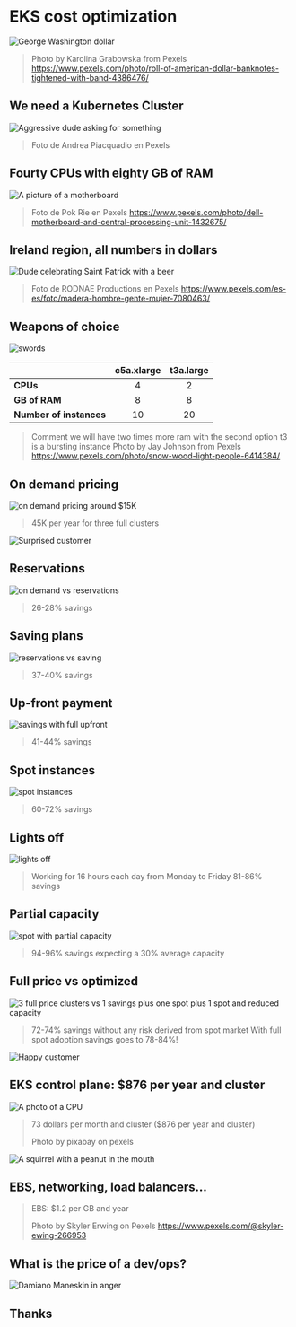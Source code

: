 

[](.bgpic.title-lf-dn)

# EKS cost optimization

![George Washington dollar](pexels-karolina-grabowska-4386476.jpg)

> Photo by Karolina Grabowska from Pexels
> https://www.pexels.com/photo/roll-of-american-dollar-banknotes-tightened-with-band-4386476/

[](.bgpic.title-ri-up)

## We need a Kubernetes Cluster

![Aggressive dude asking for something](pexels-andrea-piacquadio-3760790.jpg)

>  Foto de Andrea Piacquadio en Pexels

[](.bgpic.title-lf-up)

## Fourty CPUs with eighty GB of RAM

![A picture of a motherboard](pexels-pok-rie-1432675.jpg)

> Foto de Pok Rie en Pexels
> https://www.pexels.com/photo/dell-motherboard-and-central-processing-unit-1432675/

[](.bgpic.title-ri-up.flipped-x)

## Ireland region, all numbers in dollars

![Dude celebrating Saint Patrick with a beer](ireland.jpg)

> Foto de RODNAE Productions en Pexels
> https://www.pexels.com/es-es/foto/madera-hombre-gente-mujer-7080463/

[](.bgpic.flipped-x)

## Weapons of choice

![swords](pexels-jay-johnson-6414384.jpg)

|                  | c5a.xlarge  | t3a.large  |
| -----------------|:-----------:|:----------:|
| **CPUs**         |           4 |          2 |
| **GB of RAM**    |           8 |          8 |
| **Number of instances**  |  10 |         20 |


> Comment we will have two times more ram with the second option
> t3 is a bursting instance
> Photo by Jay Johnson from Pexels
> https://www.pexels.com/photo/snow-wood-light-people-6414384/

[](.figure)

## On demand pricing

![on demand pricing around $15K](01-on-demand-1yr.png)

> 45K per year for three full clusters

[](.bgpic)

![Surprised customer](pexels-andrea-piacquadio-3760778.jpg)

[](.figure)

## Reservations

![on demand vs reservations](02-on-demand-vs-reservations-1yr.png)

> 26-28% savings

[](.figure)

## Saving plans

![reservations vs saving](03-on-demand-vs-reservations-savings-no-upfront.png)

> 37-40% savings

[](.figure)

## Up-front payment

![savings with full upfront](04-on-demand-vs-saving-no-upfront-vs-savings-full-upfront.png)

> 41-44% savings

[](.figure)

## Spot instances

![spot instances](05-on-demand-vs-saving-vs-spot.png)

> 60-72% savings


[](.figure)

## Lights off

![lights off](06-on-demand-vs-spot-with-lights-off.png)

> Working for 16 hours each day from Monday to Friday
> 81-86% savings

[](.figure)

## Partial capacity

![spot with partial capacity](07-on-demand-vs-spot-lights-off-partial-capacity.png)

> 94-96% savings expecting a 30% average capacity

[](.figure)

## Full price vs optimized

![3 full price clusters vs 1 savings plus one spot plus 1 spot and reduced capacity](08-3-clusters-full-vs-1-savings-1-spot-1-spot-and-reduced.png)

> 72-74% savings without any risk derived from spot market
> With full spot adoption savings goes to 78-84%!

[](.bgpic)

![Happy customer](pexels-andrea-piacquadio-3760809.jpg)

[](.bgpic.title-lf-up)

## EKS control plane: $876 per year and cluster

![A photo of a CPU](pexels-pixabay-209345.jpg)

> 73 dollars per month and cluster ($876 per year and cluster)
>
> Photo by pixabay on pexels

[](.bgpic.title-ri-dn)

![A squirrel with a peanut in the mouth](pexels-skyler-ewing-5870204.jpg)

## EBS, networking, load balancers...

> EBS: $1.2 per GB and year
>
> Photo by Skyler Erwing on Pexels https://www.pexels.com/@skyler-ewing-266953

[](.bgpic.title-lf-up)

## What is the price of a dev/ops?

![Damiano Maneskin in anger](damiano-non-uso.jpg)

[]()

## Thanks
